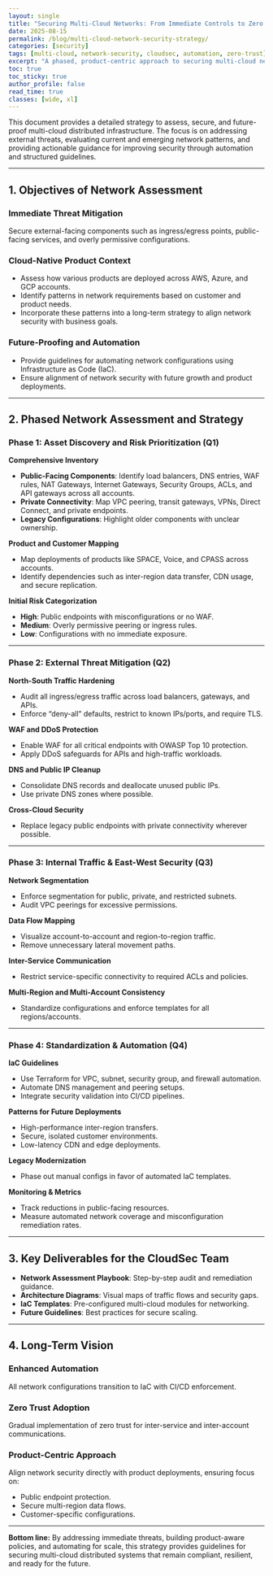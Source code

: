 ```yaml
---
layout: single
title: "Securing Multi-Cloud Networks: From Immediate Controls to Zero Trust"
date: 2025-08-15
permalink: /blog/multi-cloud-network-security-strategy/
categories: [security]
tags: [multi-cloud, network-security, cloudsec, automation, zero-trust]
excerpt: "A phased, product-centric approach to securing multi-cloud network — from immediate threat mitigation to zero trust adoption."
toc: true
toc_sticky: true
author_profile: false
read_time: true
classes: [wide, xl]
---
```


This document provides a detailed strategy to assess, secure, and future-proof multi-cloud distributed infrastructure. The focus is on addressing external threats, evaluating current and emerging network patterns, and providing actionable guidance for improving security through automation and structured guidelines.

---

## 1. Objectives of Network Assessment

### Immediate Threat Mitigation
Secure external-facing components such as ingress/egress points, public-facing services, and overly permissive configurations.

### Cloud-Native Product Context
- Assess how various products are deployed across AWS, Azure, and GCP accounts.
- Identify patterns in network requirements based on customer and product needs.
- Incorporate these patterns into a long-term strategy to align network security with business goals.

### Future-Proofing and Automation
- Provide guidelines for automating network configurations using Infrastructure as Code (IaC).
- Ensure alignment of network security with future growth and product deployments.

---

## 2. Phased Network Assessment and Strategy

### **Phase 1: Asset Discovery and Risk Prioritization (Q1)**

**Comprehensive Inventory**
- **Public-Facing Components**: Identify load balancers, DNS entries, WAF rules, NAT Gateways, Internet Gateways, Security Groups, ACLs, and API gateways across all accounts.
- **Private Connectivity**: Map VPC peering, transit gateways, VPNs, Direct Connect, and private endpoints.
- **Legacy Configurations**: Highlight older components with unclear ownership.

**Product and Customer Mapping**
- Map deployments of products like SPACE, Voice, and CPASS across accounts.
- Identify dependencies such as inter-region data transfer, CDN usage, and secure replication.

**Initial Risk Categorization**
- **High**: Public endpoints with misconfigurations or no WAF.
- **Medium**: Overly permissive peering or ingress rules.
- **Low**: Configurations with no immediate exposure.

---

### **Phase 2: External Threat Mitigation (Q2)**

**North-South Traffic Hardening**
- Audit all ingress/egress traffic across load balancers, gateways, and APIs.
- Enforce “deny-all” defaults, restrict to known IPs/ports, and require TLS.

**WAF and DDoS Protection**
- Enable WAF for all critical endpoints with OWASP Top 10 protection.
- Apply DDoS safeguards for APIs and high-traffic workloads.

**DNS and Public IP Cleanup**
- Consolidate DNS records and deallocate unused public IPs.
- Use private DNS zones where possible.

**Cross-Cloud Security**
- Replace legacy public endpoints with private connectivity wherever possible.

---

### **Phase 3: Internal Traffic & East-West Security (Q3)**

**Network Segmentation**
- Enforce segmentation for public, private, and restricted subnets.
- Audit VPC peerings for excessive permissions.

**Data Flow Mapping**
- Visualize account-to-account and region-to-region traffic.
- Remove unnecessary lateral movement paths.

**Inter-Service Communication**
- Restrict service-specific connectivity to required ACLs and policies.

**Multi-Region and Multi-Account Consistency**
- Standardize configurations and enforce templates for all regions/accounts.

---

### **Phase 4: Standardization & Automation (Q4)**

**IaC Guidelines**
- Use Terraform for VPC, subnet, security group, and firewall automation.
- Automate DNS management and peering setups.
- Integrate security validation into CI/CD pipelines.

**Patterns for Future Deployments**
- High-performance inter-region transfers.
- Secure, isolated customer environments.
- Low-latency CDN and edge deployments.

**Legacy Modernization**
- Phase out manual configs in favor of automated IaC templates.

**Monitoring & Metrics**
- Track reductions in public-facing resources.
- Measure automated network coverage and misconfiguration remediation rates.

---

## 3. Key Deliverables for the CloudSec Team

- **Network Assessment Playbook**: Step-by-step audit and remediation guidance.
- **Architecture Diagrams**: Visual maps of traffic flows and security gaps.
- **IaC Templates**: Pre-configured multi-cloud modules for networking.
- **Future Guidelines**: Best practices for secure scaling.

---

## 4. Long-Term Vision

### Enhanced Automation
All network configurations transition to IaC with CI/CD enforcement.

### Zero Trust Adoption
Gradual implementation of zero trust for inter-service and inter-account communications.

### Product-Centric Approach
Align network security directly with product deployments, ensuring focus on:
- Public endpoint protection.
- Secure multi-region data flows.
- Customer-specific configurations.

---

**Bottom line:** By addressing immediate threats, building product-aware policies, and automating for scale, this strategy provides guidelines for securing multi-cloud distributed systems that remain compliant, resilient, and ready for the future.
